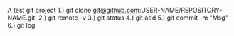 A test git project
1.) git clone git@github.com:USER-NAME/REPOSITORY-NAME.git. 
2.) git remote -v
3.) git status
4.) git add
5.) git commit -m "Msg"
6.) git log

